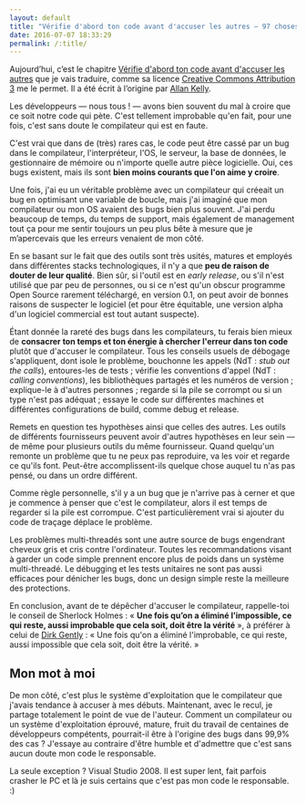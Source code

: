 ```yaml
---
layout: default
title: "Vérifie d'abord ton code avant d'accuser les autres — 97 choses qu’un programmeur doit savoir"
date: 2016-07-07 18:33:29
permalink: /:title/
---
```

Aujourd’hui, c’est le chapitre [Vérifie d'abord ton code avant d'accuser les autres](http://programmer.97things.oreilly.com/wiki/index.php/Check_Your_Code_First_before_Looking_to_Blame_Others) que je vais traduire, comme sa licence [Creative Commons Attribution 3](http://creativecommons.org/licenses/by/3.0/us/ "http://creativecommons.org/licenses/by/3.0/us/") me le permet. Il a été écrit à l’origine par [Allan Kelly](http://programmer.97things.oreilly.com/wiki/index.php/Allan_Kelly).

<!--excerpt-->

Les développeurs — nous tous ! — avons bien souvent du mal à croire que ce soit notre code qui pète. C'est tellement improbable qu'en fait, pour une fois, c'est sans doute le compilateur qui est en faute.

C'est vrai que dans de (très) rares cas, le code peut être cassé par un bug dans le compilateur, l'interpréteur, l'OS, le serveur, la base de données, le gestionnaire de mémoire ou n'importe quelle autre pièce logicielle. Oui, ces bugs existent, mais ils sont **bien moins courants que l'on aime y croire**.

Une fois, j'ai eu un véritable problème avec un compilateur qui créeait un bug en optimisant une variable de boucle, mais j'ai imaginé que mon compilateur ou mon OS avaient des bugs bien plus souvent. J'ai perdu beaucoup de temps, du temps de support, mais également de management tout ça pour me sentir toujours un peu plus bête à mesure que je m’apercevais que les erreurs venaient de mon côté.

En se basant sur le fait que des outils sont très usités, matures et employés dans différentes stacks technologiques, il n'y a que **peu de raison de douter de leur qualité**. Bien sûr, si l'outil est en *early release*, ou s'il n'est utilisé que par peu de personnes, ou si ce n'est qu'un obscur programme Open Source rarement téléchargé, en version 0.1, on peut avoir de bonnes raisons de suspecter le logiciel (et pour être équitable, une version alpha d'un logiciel commercial est tout autant suspecte).

Étant donnée la rareté des bugs dans les compilateurs, tu ferais bien mieux de **consacrer ton temps et ton énergie à chercher l'erreur dans ton code** plutôt que d'accuser le compilateur. Tous les conseils usuels de débogage s'appliquent, dont isole le problème, bouchonne les appels (NdT : *stub out the calls*), entoures-les de tests ; vérifie les conventions d'appel (NdT : *calling conventions*), les bibliothèques partagés et les numéros de version ; explique-le à d'autres personnes ; regarde si la pile se corrompt ou si un type n'est pas adéquat ; essaye le code sur différentes machines et différentes configurations de build, comme debug et release.

Remets en question tes hypothèses ainsi que celles des autres. Les outils de différents fournisseurs peuvent avoir d'autres hypothèses en leur sein — de même pour plusieurs outils du même fournisseur. Quand quelqu'un remonte un problème que tu ne peux pas reproduire, va les voir et regarde ce qu'ils font. Peut-être accomplissent-ils quelque chose auquel tu n'as pas pensé, ou dans un ordre différent.

Comme règle personnelle, s'il y a un bug que je n'arrive pas à cerner et que je commence à penser que c'est le compilateur, alors il est temps de regarder si la pile est corrompue. C'est particulièrement vrai si ajouter du code de traçage déplace le problème.

Les problèmes multi-threadés sont une autre source de bugs engendrant cheveux gris et cris contre l'ordinateur. Toutes les recommandations visant à garder un code simple prennent encore plus de poids dans un système multi-threadé. Le débugging et les tests unitaires ne sont pas aussi efficaces pour dénicher les bugs, donc un design simple reste la meilleure des protections.

En conclusion, avant de te dépêcher d'accuser le compilateur, rappelle-toi le conseil de Sherlock Holmes : « **Une fois qu’on a éliminé l’impossible, ce qui reste, aussi improbable que cela soit, doit être la vérité** », à préférer à celui de [Dirk Gently](https://fr.wikipedia.org/wiki/Dirk_Gently) : « Une fois qu'on a éliminé l'improbable, ce qui reste, aussi impossible que cela soit, doit être la vérité. »

## Mon mot à moi

De mon côté, c'est plus le système d'exploitation que le compilateur que j'avais tendance à accuser à mes débuts. Maintenant, avec le recul, je partage totalement le point de vue de l'auteur. Comment un compilateur ou un système d'exploitation éprouvé, mature, fruit du travail de centaines de développeurs compétents, pourrait-il être à l'origine des bugs dans 99,9% des cas ? J'essaye au contraire d'être humble et d'admettre que c'est sans aucun doute mon code le responsable.

La seule exception ? Visual Studio 2008. Il est super lent, fait parfois crasher le PC et là je suis certains que c'est pas mon code le responsable. :)

